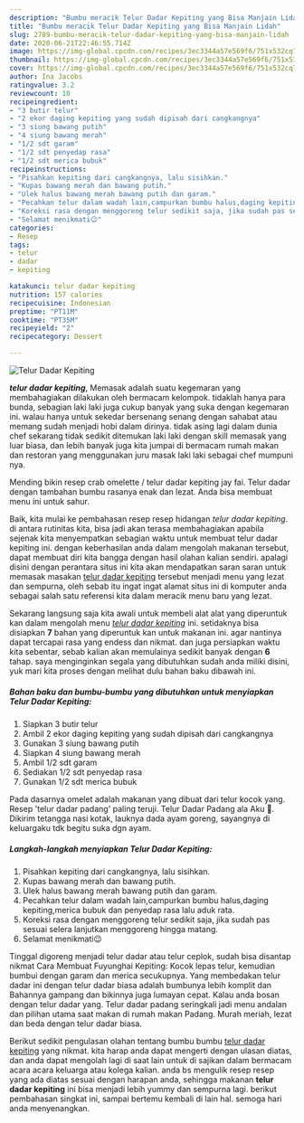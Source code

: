 ```yaml
---
description: "Bumbu meracik Telur Dadar Kepiting yang Bisa Manjain Lidah"
title: "Bumbu meracik Telur Dadar Kepiting yang Bisa Manjain Lidah"
slug: 2789-bumbu-meracik-telur-dadar-kepiting-yang-bisa-manjain-lidah
date: 2020-06-21T22:46:55.714Z
image: https://img-global.cpcdn.com/recipes/3ec3344a57e569f6/751x532cq70/telur-dadar-kepiting-foto-resep-utama.jpg
thumbnail: https://img-global.cpcdn.com/recipes/3ec3344a57e569f6/751x532cq70/telur-dadar-kepiting-foto-resep-utama.jpg
cover: https://img-global.cpcdn.com/recipes/3ec3344a57e569f6/751x532cq70/telur-dadar-kepiting-foto-resep-utama.jpg
author: Ina Jacobs
ratingvalue: 3.2
reviewcount: 10
recipeingredient:
- "3 butir telur"
- "2 ekor daging kepiting yang sudah dipisah dari cangkangnya"
- "3 siung bawang putih"
- "4 siung bawang merah"
- "1/2 sdt garam"
- "1/2 sdt penyedap rasa"
- "1/2 sdt merica bubuk"
recipeinstructions:
- "Pisahkan kepiting dari cangkangnya, lalu sisihkan."
- "Kupas bawang merah dan bawang putih."
- "Ulek halus bawang merah bawang putih dan garam."
- "Pecahkan telur dalam wadah lain,campurkan bumbu halus,daging kepiting,merica bubuk dan penyedap rasa lalu aduk rata."
- "Koreksi rasa dengan menggoreng telur sedikit saja, jika sudah pas sesuai selera lanjutkan menggoreng hingga matang."
- "Selamat menikmati😉"
categories:
- Resep
tags:
- telur
- dadar
- kepiting

katakunci: telur dadar kepiting 
nutrition: 157 calories
recipecuisine: Indonesian
preptime: "PT11M"
cooktime: "PT35M"
recipeyield: "2"
recipecategory: Dessert

---
```



![Telur Dadar Kepiting](https://img-global.cpcdn.com/recipes/3ec3344a57e569f6/751x532cq70/telur-dadar-kepiting-foto-resep-utama.jpg)

<b><i>telur dadar kepiting</i></b>, Memasak adalah suatu kegemaran yang membahagiakan dilakukan oleh bermacam kelompok. tidaklah hanya para bunda, sebagian laki laki juga cukup banyak yang suka dengan kegemaran ini. walau hanya untuk sekedar bersenang senang dengan sahabat atau memang sudah menjadi hobi dalam dirinya. tidak asing lagi dalam dunia chef sekarang tidak sedikit ditemukan laki laki dengan skill memasak yang luar biasa, dan lebih banyak juga kita jumpai di bermacam rumah makan dan restoran yang menggunakan juru masak laki laki sebagai chef mumpuni nya.

Mending bikin resep crab omelette / telur dadar kepiting jay fai. Telur dadar dengan tambahan bumbu rasanya enak dan lezat. Anda bisa membuat menu ini untuk sahur.

Baik, kita mulai ke pembahasan resep resep hidangan <i>telur dadar kepiting</i>. di antara rutinitas kita, bisa jadi akan terasa membahagiakan apabila sejenak kita menyempatkan sebagian waktu untuk membuat telur dadar kepiting ini. dengan keberhasilan anda dalam mengolah makanan tersebut, dapat membuat diri kita bangga dengan hasil olahan kalian sendiri. apalagi disini dengan perantara situs ini kita akan mendapatkan saran saran untuk memasak masakan <u>telur dadar kepiting</u> tersebut menjadi menu yang lezat dan sempurna, oleh sebab itu ingat ingat alamat situs ini di komputer anda sebagai salah satu referensi kita dalam meracik menu baru yang lezat.


Sekarang langsung saja kita awali untuk membeli alat alat yang diperuntuk kan dalam mengolah menu <u><i>telur dadar kepiting</i></u> ini. setidaknya bisa disiapkan <b>7</b> bahan yang diperuntuk kan untuk makanan ini. agar nantinya dapat tercapai rasa yang endess dan nikmat. dan juga persiapkan waktu kita sebentar, sebab kalian akan memulainya sedikit banyak dengan <b>6</b> tahap. saya menginginkan segala yang dibutuhkan sudah anda miliki disini, yuk mari kita proses dengan melihat dulu bahan baku dibawah ini.

<!--inarticleads1-->

##### Bahan baku dan bumbu-bumbu yang dibutuhkan untuk menyiapkan Telur Dadar Kepiting:

1. Siapkan 3 butir telur
1. Ambil 2 ekor daging kepiting yang sudah dipisah dari cangkangnya
1. Gunakan 3 siung bawang putih
1. Siapkan 4 siung bawang merah
1. Ambil 1/2 sdt garam
1. Sediakan 1/2 sdt penyedap rasa
1. Gunakan 1/2 sdt merica bubuk


Pada dasarnya omelet adalah makanan yang dibuat dari telur kocok yang. Resep &#39;telur dadar padang&#39; paling teruji. Telur Dadar Padang ala Aku 🤗. Dikirim tetangga nasi kotak, lauknya dada ayam goreng, sayangnya di keluargaku tdk begitu suka dgn ayam. 

<!--inarticleads2-->

##### Langkah-langkah menyiapkan Telur Dadar Kepiting:

1. Pisahkan kepiting dari cangkangnya, lalu sisihkan.
1. Kupas bawang merah dan bawang putih.
1. Ulek halus bawang merah bawang putih dan garam.
1. Pecahkan telur dalam wadah lain,campurkan bumbu halus,daging kepiting,merica bubuk dan penyedap rasa lalu aduk rata.
1. Koreksi rasa dengan menggoreng telur sedikit saja, jika sudah pas sesuai selera lanjutkan menggoreng hingga matang.
1. Selamat menikmati😉


Tinggal digoreng menjadi telur dadar atau telur ceplok, sudah bisa disantap nikmat Cara Membuat Fuyunghai Kepiting: Kocok lepas telur, kemudian bumbui dengan garam dan merica secukupnya. Yang membedakan telur dadar ini dengan telur dadar biasa adalah bumbunya lebih komplit dan Bahannya gampang dan bikinnya juga lumayan cepat. Kalau anda bosan dengan telur dadar yang. Telur dadar padang seringkali jadi menu andalan dan pilihan utama saat makan di rumah makan Padang. Murah meriah, lezat dan beda dengan telur dadar biasa. 

Berikut sedikit pengulasan olahan tentang bumbu bumbu <u>telur dadar kepiting</u> yang nikmat. kita harap anda dapat mengerti dengan ulasan diatas, dan anda dapat mengolah lagi di saat lain untuk di sajikan dalam bermacam acara acara keluarga atau kolega kalian. anda bs mengulik resep resep yang ada diatas sesuai dengan harapan anda, sehingga makanan <b>telur dadar kepiting</b> ini bisa menjadi lebih yummy dan sempurna lagi. berikut pembahasan singkat ini, sampai bertemu kembali di lain hal. semoga hari anda menyenangkan.
